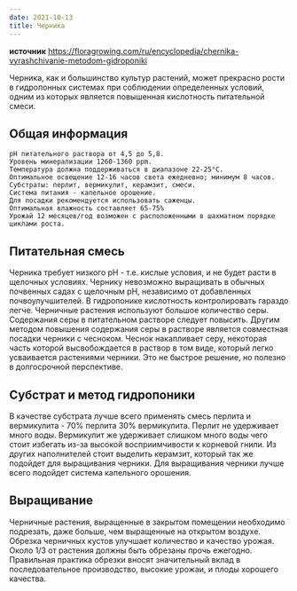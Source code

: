 ```yaml
---
date: 2021-10-13
title: Черника
---
```


**источник** https://floragrowing.com/ru/encyclopedia/chernika-vyrashchivanie-metodom-gidroponiki

Черника, как и большинство культур растений, может прекрасно рости в гидропонных системах при соблюдении определенных условий, одним из которых является повышенная кислотность питательной смеси.
 
## Общая информация

    рН питательного раствора от 4,5 до 5,8.
    Уровень минерализации 1260-1360 ppm.
    Температура должна поддерживаться в диапазоне 22-25°С.
    Оптимальное освещение 12-16 часов света ежедневно; минимум 8 часов.
    Субстраты: перлит, вермикулит, керамзит, смеси.
    Система питания - капельное орошение.
    Для посадки рекомендуется использовать саженцы.
    Оптимальная влажность составляет 65-75%
    Урожай 12 месяцев/год возможен с расположенными в шахматном порядке циклами роста.

 
## Питательная смесь

Черника требует низкого рН - т.е. кислые условия, и не будет расти в щелочных условиях. Чернику невозможно выращивать в обычных почвенных садах с щелочным рН, независимо от добавленных почвоулучшителей. В гидропонике кислотность контролировать гараздо легче.
Черничные растения используют большое количество серы. Содержания серы в питательном растворе следует повысить. Другим методом повышения содержания серы в растворе является совместная посадки черники с чесноком. Чеснок накапливает серу, некоторая часть которой высвобождается в раствор в том виде, который легко усваивается растениями черники. Это не быстрое решение, но полезно в долгосрочной перспективе.
 
## Субстрат и метод гидропоники

В качестве субстрата лучше всего применять смесь перлита и вермикулита - 70% перлита 30% вермикулита. Перлит не удерживает много воды. Вермикулит же удерживает слишком много воды чего стоит избегать из-за высокой восприимчивости к корневой гнили. Из других наполнителей стоит выделить керамзит, который так же подойдет для выращивания черники.
Для выращивания черники лучше всего подойдет система капельного орошения.
 
## Выращивание

Черничные растения, выращенные в закрытом помещении необходимо подрезать, даже больше, чем выращенные на открытом воздухе. Обрезка черничных кустов улучшает количество и качество урожая. Около 1/3 от растения должны быть обрезаны прочь ежегодно. Правильная практика обрезки вносят значительный вклад в последовательное производство, высокие урожаи, и плоды хорошего качества.